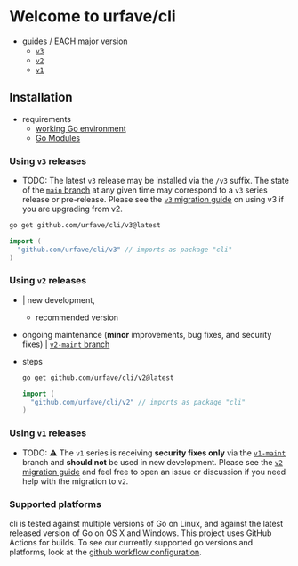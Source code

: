 # Welcome to urfave/cli

* guides / EACH major version
  - [`v3`](./v3/getting-started.md)
  - [`v2`](./v2/getting-started.md)
  - [`v1`](./v1/getting-started.md)

## Installation

* requirements
  * [working Go environment](https://go.dev/doc/install)
  * [Go Modules](https://blog.golang.org/using-go-modules)

### Using `v3` releases

* TODO: The latest `v3` release may be installed via the `/v3` suffix. The state of the [`main`
branch](https://github.com/urfave/cli/tree/main) at any given time may correspond to a
`v3` series release or pre-release.  Please see the [`v3` migration
guide](./migrate-v2-to-v3.md) on using v3 if you are upgrading from v2.

```sh
go get github.com/urfave/cli/v3@latest
```

```go
import (
  "github.com/urfave/cli/v3" // imports as package "cli"
)
```

### Using `v2` releases

* | new development,
  * recommended version

* ongoing maintenance (**minor** improvements, bug fixes, and security fixes) | [`v2-maint` branch](https://github.com/urfave/cli/tree/v2-maint) 

* steps
  ```sh
  go get github.com/urfave/cli/v2@latest
  ```

  ```go
  import (
    "github.com/urfave/cli/v2" // imports as package "cli"
  )
  ```

### Using `v1` releases

* TODO: :warning: The `v1` series is receiving **security fixes only** via the
[`v1-maint`](https://github.com/urfave/cli/tree/v1-maint) branch and **should
not** be used in new development. Please see the [`v2` migration
guide](./migrate-v1-to-v2.md) and feel free to open an issue or discussion if
you need help with the migration to `v2`.

### Supported platforms

cli is tested against multiple versions of Go on Linux, and against the latest
released version of Go on OS X and Windows. This project uses GitHub Actions
for builds. To see our currently supported go versions and platforms, look at
the [github workflow
configuration](https://github.com/urfave/cli/blob/main/.github/workflows/test.yml).
